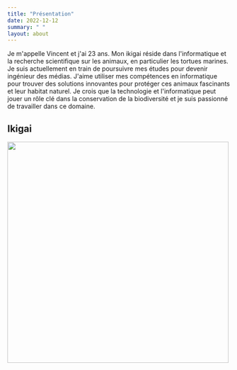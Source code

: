```yaml
---
title: "Présentation"
date: 2022-12-12
summary: " "
layout: about
---
```


Je m'appelle Vincent et j'ai 23 ans. Mon ikigai réside dans l'informatique et la recherche scientifique sur les animaux, en particulier les tortues marines. Je suis actuellement en train de poursuivre mes études pour devenir ingénieur des médias. J'aime utiliser mes compétences en informatique pour trouver des solutions innovantes pour protéger ces animaux fascinants et leur habitat naturel. Je crois que la technologie et l'informatique peut jouer un rôle clé dans la conservation de la biodiversité et je suis passionné de travailler dans ce domaine.

## Ikigai

<img src="/images/ikigai.png" width="500">
